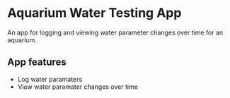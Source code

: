 # Aquarium Water Testing App
An app for logging and viewing water parameter changes over time for an aquarium.

## App features
- Log water paramaters
- View water paramater changes over time
